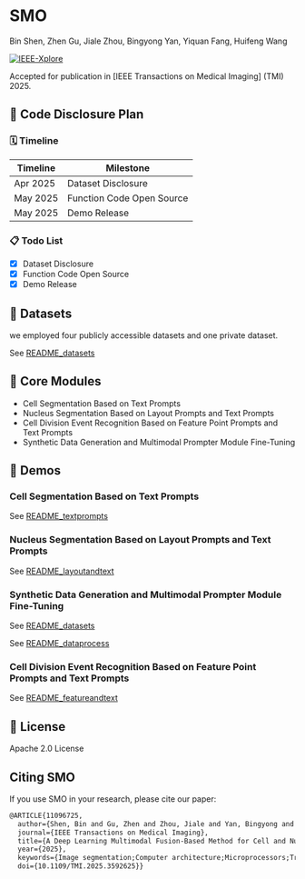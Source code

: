 # SMO

Bin Shen, Zhen Gu, Jiale Zhou, Bingyong Yan, Yiquan Fang, Huifeng Wang

[![IEEE-Xplore](https://img.shields.io/badge/IEEE_Xplore-Paper-<COLOR>.svg)](https://ieeexplore.ieee.org/document/11096725) 

Accepted for publication in [IEEE Transactions on Medical Imaging] (TMI) 2025.

## 📌 Code Disclosure Plan

### 🗓 Timeline

| Timeline       | Milestone                     |
|----------------|-------------------------------|
| Apr 2025       | Dataset Disclosure|
| May 2025       | Function Code Open Source|
| May 2025       | Demo Release  |

### 📋 Todo List

- [x] Dataset Disclosure
- [x] Function Code Open Source
- [x] Demo Release

## 📁 Datasets

we employed four publicly accessible datasets and one private dataset.

See [README_datasets](datasets/README_datasets.md)

## 🧩 Core Modules

- Cell Segmentation Based on Text Prompts
- Nucleus Segmentation Based on Layout Prompts and Text Prompts
- Cell Division Event Recognition Based on Feature Point Prompts and Text Prompts
- Synthetic Data Generation and Multimodal Prompter Module Fine-Tuning

## 🚀 Demos

### Cell Segmentation Based on Text Prompts

See [README_textprompts](layoutandtext/README_textprompts.md)

### Nucleus Segmentation Based on Layout Prompts and Text Prompts

See [README_layoutandtext](layoutandtext/README_layoutandtext.md)

### Synthetic Data Generation and Multimodal Prompter Module Fine-Tuning

See [README_datasets](datasets/README_datasets.md)

See [README_dataprocess](dataprocess/README_dataprocess.md)

### Cell Division Event Recognition Based on Feature Point Prompts and Text Prompts

See [README_featureandtext](layoutandtext/README_featureandtext.md)

## 📜 License

Apache 2.0 License

## Citing SMO

If you use SMO in your research, please cite our paper:

```latex
@ARTICLE{11096725,
  author={Shen, Bin and Gu, Zhen and Zhou, Jiale and Yan, Bingyong and Fang, Yiquan and Wang, Huifeng},
  journal={IEEE Transactions on Medical Imaging}, 
  title={A Deep Learning Multimodal Fusion-Based Method for Cell and Nucleus Segmentation}, 
  year={2025},
  keywords={Image segmentation;Computer architecture;Microprocessors;Training;Deep learning;Weak supervision;Visualization;Computational modeling;Transfer learning;Linguistics;Cellular image;deep learning;cell segmentation;nucleus segmentation;multimodal},
  doi={10.1109/TMI.2025.3592625}}
```